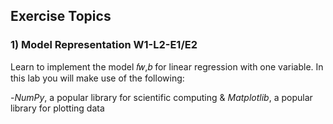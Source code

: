 ## Exercise Topics
### 1) Model Representation W1-L2-E1/E2
Learn to implement the model  𝑓𝑤,𝑏 for linear regression with one variable.
In this lab you will make use of the following:

-*NumPy*, a popular library for scientific computing & 
*Matplotlib*, a popular library for plotting data
